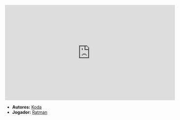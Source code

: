 <iframe width="560" height="315" src="https://www.youtube.com/embed/0pogFPd3fAI?si=NOR-viKYWb_BeksG" title="YouTube video player" frameborder="0" allow="accelerometer; autoplay; clipboard-write; encrypted-media; gyroscope; picture-in-picture; web-share" referrerpolicy="strict-origin-when-cross-origin" allowfullscreen></iframe>

- **Autores:** [Koda](../Autores/Koda.md)
- **Jogador:** [Ratman](content/Jogadores/Ratman.md)